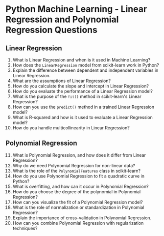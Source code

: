 
# Python Machine Learning - Linear Regression and Polynomial Regression Questions

## Linear Regression
1. What is Linear Regression and when is it used in Machine Learning?
2. How does the `LinearRegression` model from scikit-learn work in Python?
3. Explain the difference between dependent and independent variables in Linear Regression.
4. What are the assumptions of Linear Regression?
5. How do you calculate the slope and intercept in Linear Regression?
6. How do you evaluate the performance of a Linear Regression model?
7. What is the purpose of the `fit()` method in scikit-learn's Linear Regression?
8. How can you use the `predict()` method in a trained Linear Regression model?
9. What is R-squared and how is it used to evaluate a Linear Regression model?
10. How do you handle multicollinearity in Linear Regression?

## Polynomial Regression
11. What is Polynomial Regression, and how does it differ from Linear Regression?
12. Why do we need Polynomial Regression for non-linear data?
13. What is the role of the `PolynomialFeatures` class in scikit-learn?
14. How do you use Polynomial Regression to fit a quadratic curve in Python?
15. What is overfitting, and how can it occur in Polynomial Regression?
16. How do you choose the degree of the polynomial in Polynomial Regression?
17. How can you visualize the fit of a Polynomial Regression model?
18. What is the role of normalization or standardization in Polynomial Regression?
19. Explain the importance of cross-validation in Polynomial Regression.
20. How can you combine Polynomial Regression with regularization techniques?

